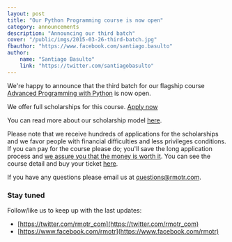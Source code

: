```yaml
---
layout: post
title: "Our Python Programming course is now open"
category: announcements
description: "Announcing our third batch"
cover: "/public/imgs/2015-03-26-third-batch.jpg"
fbauthor: "https://www.facebook.com/santiago.basulto"
author:
    name: "Santiago Basulto"
    link: "https://twitter.com/santiagobasulto"
---
```


We're happy to announce that the third batch for our flagship course [Advanced Programming with Python](http://bit.ly/rmotr-batch-3) is now open.

We offer full scholarships for this course. [Apply now](http://bit.ly/apply-for-batch-3)

You can read more about our scholarship model [here](/announcements/2015/03/29/new-scholarship-model/).

Please note that we receive hundreds of applications for the scholarships and we favor people with financial difficulties and less privileges conditions. If you can pay for the course please do; you'll save the long application process and [we assure you that the money is worth it](http://rmotr.com/#testimonials). You can see the course detail and buy your ticket [here](http://bit.ly/rmotr-batch-3).

If you have any questions please email us at [questions@rmotr.com](mailto:questions@rmotr.com).

### Stay tuned

Follow/like us to keep up with the last updates:

* [https://twitter.com/rmotr_com](https://twitter.com/rmotr_com)
* [https://www.facebook.com/rmotr](https://www.facebook.com/rmotr)
